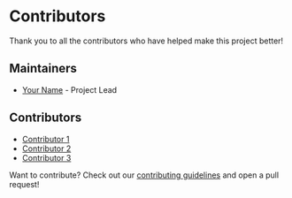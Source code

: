 # Contributors

Thank you to all the contributors who have helped make this project better!

## Maintainers
- [Your Name](https://github.com/yourprofile) - Project Lead

## Contributors
- [Contributor 1](https://github.com/contributor1)
- [Contributor 2](https://github.com/contributor2)
- [Contributor 3](https://github.com/contributor3)

Want to contribute? Check out our [contributing guidelines](CONTRIBUTING.md) and open a pull request!
